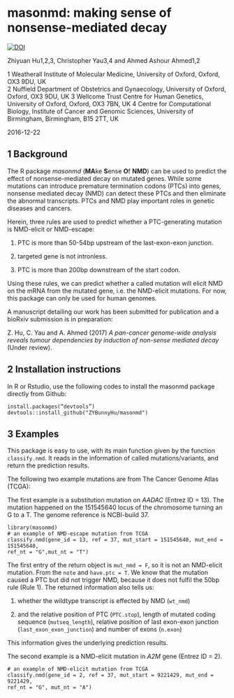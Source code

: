 masonmd: making sense of nonsense-mediated decay
==============

[![DOI](https://zenodo.org/badge/78127906.svg)](https://zenodo.org/badge/latestdoi/78127906)

Zhiyuan Hu1,2,3, Christopher Yau3,4 and Ahmed Ashour Ahmed1,2

1 Weatherall Institute of Molecular Medicine, University of Oxford, Oxford, OX3 9DU, UK  
2 Nuffield Department of Obstetrics and Gynaecology, University of Oxford, Oxford, OX3 9DU, UK 
3 Wellcome Trust Centre for Human Genetics, University of Oxford, Oxford, OX3 7BN, UK
4 Centre for Computational Biology, Institute of Cancer and Genomic Sciences, University of Birmingham, Birmingham, B15 2TT, UK


2016-12-22

## 1 Background
The R package *masonmd* (**MA**ke **S**ense **O**f **NMD**) can be used to predict the effect of nonsense-mediated decay on mutated genes. While some mutations can introduce premature termination codons (PTCs) into genes, nonsense mediated decay (NMD) can detect these PTCs and then eliminate the abnormal transcripts. PTCs and NMD play important roles in genetic diseases and cancers.

Herein, three rules are used to predict whether a PTC-generating mutation is NMD-elicit or NMD-escape:

1. PTC is more than 50-54bp upstream of the last-exon-exon junction.

2. targeted gene is not intronless.

3. PTC is more than 200bp downstream of the start codon.

Using these rules, we can predict whether a called mutation will elicit NMD on the mRNA from the mutated gene, i.e. the NMD-elicit mutations. For now, this package can only be used for human genomes.

A manuscript detailing our work has been submitted for publication and a bioRxiv submission is in preparation:

Z. Hu, C. Yau and A. Ahmed (2017) *A pan-cancer genome-wide analysis reveals tumour dependencies by induction of non-sense mediated decay* (Under review).

## 2 Installation instructions
In R or Rstudio, use the following codes to install the masonmd package directly from Github:
```{r install}
install.packages(“devtools”)
devtools::install_github("ZYBunnyHu/masonmd")
```

## 3 Examples
This package is easy to use, with its main function given by the function `classify.nmd`. It reads in the information of called mutations/variants, and return the prediction results. 

The following two example mutations are from The Cancer Genome Atlas (TCGA):

The first example is a substitution mutation on *AADAC* (Entrez ID = 13). The mutation happened on the 151545640 locus of the chromosome turning an G to a T. The genome reference is NCBI-build 37.

```{r example 1}
library(masonmd)
# an example of NMD-escape mutation from TCGA
classify.nmd(gene_id = 13, ref = 37, mut_start = 151545640, mut_end = 151545640,
ref_nt = "G",mut_nt = "T")
```

The first entry of the return object is `mut_nmd = F`, so it is not an NMD-elicit mutation. From the `note` and `have.ptc = T`. We know that the mutation caused a PTC but did not trigger NMD, because it does not fulfil the 50bp rule (Rule 1). The returned information also tells us:

1. whether the wildtype transcript is effected by NMD (`wt_nmd`)

2. and the relative position of PTC (`PTC.stop`), length of mutated coding sequence (`mutseq_length`), relative position of last exon-exon junction (`last_exon_exon_junction`) and number of exons (`n.exon`)

This information gives the underlying prediction results.

The second example is a NMD-elicit mutation in *A2M* gene (Entrez ID = 2).

```{r}
# an example of NMD-elicit mutation from TCGA
classify.nmd(gene_id = 2, ref = 37, mut_start = 9221429, mut_end = 9221429,
ref_nt = "G", mut_nt = "A")
```

